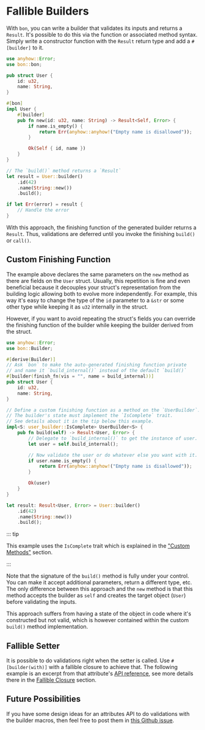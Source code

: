 # Fallible Builders

With `bon`, you can write a builder that validates its inputs and returns a `Result`. It's possible to do this via the function or associated method syntax. Simply write a constructor function with the `Result` return type and add a `#[builder]` to it.

```rust
use anyhow::Error;
use bon::bon;

pub struct User {
    id: u32,
    name: String,
}

#[bon]
impl User {
    #[builder]
    pub fn new(id: u32, name: String) -> Result<Self, Error> {
        if name.is_empty() {
            return Err(anyhow::anyhow!("Empty name is disallowed"));
        }

        Ok(Self { id, name })
    }
}

// The `build()` method returns a `Result`
let result = User::builder()
    .id(42)
    .name(String::new())
    .build();

if let Err(error) = result {
    // Handle the error
}
```

With this approach, the finishing function of the generated builder returns a `Result`. Thus, validations are deferred until you invoke the finishing `build()` or `call()`.

## Custom Finishing Function

The example above declares the same parameters on the `new` method as there are fields on the `User` struct. Usually, this repetition is fine and even beneficial because it decouples your struct's representation from the building logic allowing both to evolve more independently. For example, this way it's easy to change the type of the `id` parameter to a `&str` or some other type while keeping it as `u32` internally in the struct.

However, if you want to avoid repeating the struct's fields you can override the finishing function of the builder while keeping the builder derived from the struct.

```rust
use anyhow::Error;
use bon::Builder;

#[derive(Builder)]
// Ask `bon` to make the auto-generated finishing function private
// and name it `build_internal()` instead of the default `build()`
#[builder(finish_fn(vis = "", name = build_internal))]
pub struct User {
    id: u32,
    name: String,
}

// Define a custom finishing function as a method on the `UserBuilder`.
// The builder's state must implement the `IsComplete` trait.
// See details about it in the tip below this example.
impl<S: user_builder::IsComplete> UserBuilder<S> {
    pub fn build(self) -> Result<User, Error> {
        // Delegate to `build_internal()` to get the instance of user.
        let user = self.build_internal();

        // Now validate the user or do whatever else you want with it.
        if user.name.is_empty() {
            return Err(anyhow::anyhow!("Empty name is disallowed"));
        }

        Ok(user)
    }
}

let result: Result<User, Error> = User::builder()
    .id(42)
    .name(String::new())
    .build();
```

::: tip

This example uses the `IsComplete` trait which is explained in the ["Custom Methods"](../typestate-api/custom-methods#iscomplete-trait) section.

:::

Note that the signature of the `build()` method is fully under your control. You can make it accept additional parameters, return a different type, etc. The only difference between this approach and the `new` method is that this method accepts the builder as `self` and creates the target object (`User`) before validating the inputs.

This approach suffers from having a state of the object in code where it's constructed but not valid, which is however contained within the custom `build()` method implementation.

## Fallible Setter

It is possible to do validations right when the setter is called. Use `#[builder(with)]` with a fallible closure to achieve that. The following example is an excerpt from that attribute's [API reference](../../reference/builder/member/with), see more details there in the [Fallible Closure](../../reference/builder/member/with#fallible-closure) section.

<!--@include: ../../reference/builder/member/with.md#fallible-closure-example-->

## Future Possibilities

If you have some design ideas for an attributes API to do validations with the builder macros, then feel free to post them in [this Github issue](https://github.com/elastio/bon/issues/34).
